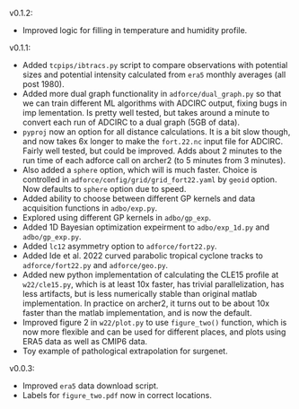v0.1.2:
- Improved logic for filling in temperature and humidity profile.

v0.1.1:
- Added `tcpips/ibtracs.py` script to compare observations with potential sizes and potential intensity calculated from `era5` monthly averages (all post 1980).
- Added more dual graph functionality in `adforce/dual_graph.py` so that we can train different ML algorithms with ADCIRC output, fixing bugs in imp lementation. Is pretty well tested, but takes around a minute to convert each run of ADCIRC to a dual graph (5GB of data).
- `pyproj` now an option for all distance calculations. It is a bit slow though, and now takes 6x longer to make the `fort.22.nc` input file for ADCIRC. Fairly well tested, but could be improved. Adds about 2 minutes to the run time of each adforce call on archer2 (to 5 minutes from 3 minutes).
- Also added a `sphere` option, which will is much faster. Choice is controlled in `adforce/config/grid/grid_fort22.yaml` by `geoid` option. Now defaults to `sphere` option due to speed.
- Added ability to choose between different GP kernels and data acquisition functions in `adbo/exp.py`.
- Explored using different GP kernels in `adbo/gp_exp`.
- Added 1D Bayesian optimization expeirment to `adbo/exp_1d.py` and `adbo/gp_exp.py`.
- Added `lc12` asymmetry option to `adforce/fort22.py`.
- Added Ide et al. 2022 curved parabolic tropical cyclone tracks to `adforce/fort22.py` and `adforce/geo.py`.
- Added new python implementation of calculating the CLE15 profile at `w22/cle15.py`, which is at least 10x faster, has trivial parallelization, has less artifacts, but is less numerically stable than original matlab implementation. In practice on archer2, it turns 
out to be about 10x faster than the matlab implementation, and is now the default.
- Improved figure 2 in `w22/plot.py` to use `figure_two()` function, which is now more flexible and can be used for different places, and plots using ERA5 data as well as CMIP6 data.
- Toy example of pathological extrapolation for surgenet.

v0.0.3:
- Improved `era5` data download script.
- Labels for `figure_two.pdf` now in correct locations.
